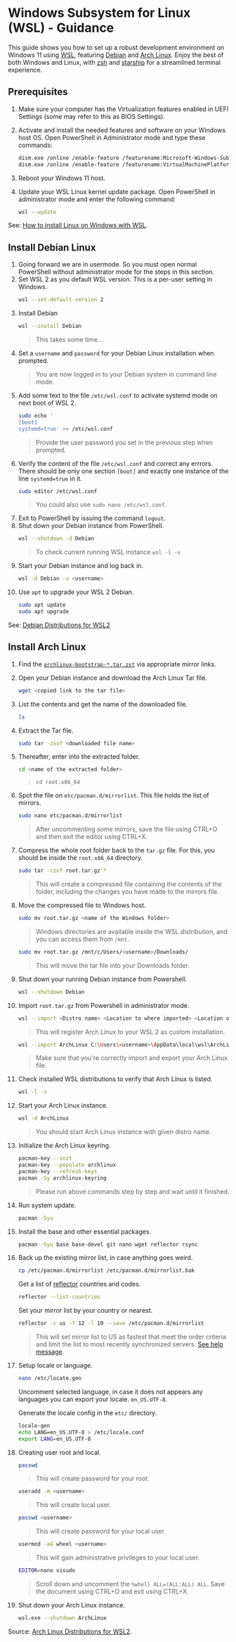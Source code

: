 # Windows Subsystem for Linux (WSL) - Guidance

This guide shows you how to set up a robust development environment on Windows 11 using [WSL](https://learn.microsoft.com/en-us/windows/wsl/install), featuring [Debian](https://www.debian.org/distrib/) and [Arch Linux](https://archlinux.org/download/). Enjoy the best of both Windows and Linux, with [zsh](https://en.wikipedia.org/wiki/Z_shell) and [starship](https://starship.rs/) for a streamlined terminal experience.

## Prerequisites

1. Make sure your computer has the Virtualization features enabled in UEFI Settings (some may refer to this as BIOS Settings).

2. Activate and install the needed features and software on your Windows host OS. Open PowerShell in Administrator mode and type these commands:
   ```sh
   dism.exe /online /enable-feature /featurename:Microsoft-Windows-Subsystem-Linux /all /norestart
   dism.exe /online /enable-feature /featurename:VirtualMachinePlatform /all /norestart
   ```
3. Reboot your Windows 11 host.
4. Update your WSL Linux kernel update package. Open PowerShell in administrator mode and enter the following command:
   ```sh
   wsl --update
   ```
See: [How to install Linux on Windows with WSL](https://learn.microsoft.com/en-us/windows/wsl/install).

## Install Debian Linux

1. Going forward we are in usermode. So you must open normal PowerShell without administrator mode for the steps in this section.
2. Set WSL 2 as you default WSL version. This is a per-user setting in Windows.
   ```sh
   wsl --set-default-version 2
   ```
3. Install Debian
   ```sh
   wsl --install Debian
   ```
   > This takes some time...
4. Set a `username` and `password` for your Debian Linux installation when prompted.
   > You are now logged in to your Debian system in command line mode.
5. Add some text to the file `/etc/wsl.conf` to activate systemd mode on next boot of WSL 2.
   ```sh
   sudo echo '
   [boot]
   systemd=true' >> /etc/wsl.conf
   ```
   > Provide the user password you set in the previous step when prompted.
6. Verify the content of the file `/etc/wsl.conf` and correct any errrors. There should be only one section `[boot]` and exactly one instance of the line `systemd=true` in it.
   ```sh
   sudo editor /etc/wsl.conf
   ```
   > You could also use `sudo nano /etc/wsl.conf`.
7. Exit to PowerShell by issuing the command `logout`.
8. Shut down your Debian instance from PowerShell.
   ```sh
   wsl --shutdown -d Debian
   ```
   > To check current running WSL instance `wsl -l -v`
9. Start your Debian instance and log back in.
   ```sh
   wsl -d Debian -u <username>
   ```
10. Use `apt` to upgrade your WSL 2 Debian.
    ```sh
    sudo apt update
    sudo apt upgrade
    ```
See: [Debian Distributions for WSL2](https://wiki.debian.org/InstallingDebianOn/Microsoft/Windows/SubsystemForLinux)

## Install Arch Linux
1. Find the [`archlinux-bootstrap-*.tar.zst`](https://archlinux.org/download/) via appropriate mirror links.
2. Open your Debian instance and download the Arch Linux Tar file.
   ```sh
   wget <copied link to the tar file>
   ```
3. List the contents and get the name of the downloaded file.
   ```sh
   ls
   ```
4. Extract the Tar file.
   ```sh
   sudo tar -zxvf <downloaded file name>
   ```
5. Thereafter, enter into the extracted folder.
   ```sh
   cd <name of the extracted folder>
   ```
   > `cd root.x86_64`
6. Spot the file on `etc/pacman.d/mirrorlist`. This file holds the list of mirrors.
   ```sh
   sudo nano etc/pacman.d/mirrorlist
   ```
   > After uncommenting some mirrors, save the file using CTRL+O and then exit the editor using CTRL+X.
7. Compress the whole root folder back to the `tar.gz` file. For this, you should be inside the `root.x86_64` directory.
   ```sh
   sudo tar -czvf root.tar.gz *
   ```
   > This will create a compressed file containing the contents of the folder, including the changes you have made to the mirrors file.
8. Move the compressed file to Windows host.
   ```sh
   sudo mv root.tar.gz <name of the Windows folder>
   ```
   > Windows directories are available inside the WSL distribution, and you can access them from `/mnt`.
   ```sh
   sudo mv root.tar.gz /mnt/c/Users/<username>/Downloads/
   ```
   > This will move the tar file into your Downloads folder.
9. Shut down your running Debian instance from Powershell.
   ```sh
   wsl --shutdown Debian
   ```
10. Import `root.tar.gz` from Powershell in administrator mode.
    ```sh
    wsl --import <Distro name> <Location to where imported> <Location of the tar file>
    ```
    > This will register Arch Linux to your WSL 2 as custom installation.
    ```sh
    wsl --import ArchLinux C:\Users\<username>\AppData\local\wsl\ArchLinux C:\Users\<username>\Downloads\root.tar.gz
    ```
    > Make sure that you're correctly import and export your Arch Linux file.
11. Check installed WSL distributions to verify that Arch Linux is listed.
    ```sh
    wsl -l -v
    ```
12. Start your Arch Linux instance.
    ```sh
    wsl -d ArchLinux
    ```
    > You should start Arch Linux instance with given distro name.
13. Initialize the Arch Linux keyring.
    ```sh
    pacman-key --init
    pacman-key --populate archlinux
    pacman-key --refresh-keys
    pacman -Sy archlinux-keyring
    ```
    > Please run above commands step by step and wait until it finished.
14. Run system update.
    ```sh
    pacman -Syu
    ```
15. Install the base and other essential packages.
    ```sh
    pacman -Syu base base-devel git nano wget reflector rsync
    ```

16. Back up the existing mirror list, in case anything goes weird.
    ```sh
    cp /etc/pacman.d/mirrorlist /etc/pacman.d/mirrorlist.bak
    ```
    Get a list of [reflector](https://wiki.archlinux.org/title/Reflector) countries and codes.
    ```sh
    reflector --list-countries
    ```
    Set your mirror list by your country or nearest.
    ```sh
    reflector -c us -f 12 -l 10 --save /etc/pacman.d/mirrorlist
    ```
    > This will set mirror list to US as fastest that meet the order criteria and limit the list to most recently synchronized servers. [See help message](https://xyne.dev/projects/reflector/).
17. Setup locale or language.
    ```sh
    nano /etc/locate.gen
    ```
    Uncomment selected language, in case it does not appears any languages you can export your locale. `en_US.UTF-8`.
    
    Generate the locale config in the `etc/` directory.
    ```sh
    locale-gen
    echo LANG=en_US.UTF-8 > /etc/locale.conf
    export LANG=en_US.UTF-8
    ```
18. Creating user root and local.
    ```sh
    passwd
    ```
    > This will create password for your root.
    ```sh
    useradd -m <username>
    ```
    > This will create local user.
    ```sh
    passwd <username>
    ```
    > This will create password for your local user.
    ```sh
    usermod -aG wheel <username>
    ```
    > This will gain administrative privileges to your local user.
    ```sh
    EDITOR=nano visudo
    ```
    > Scroll down and uncomment the `%whell ALL=(ALL:ALL) ALL`. Save the document using CTRL+O and exit using CTRL+X.
19. Shut down your Arch Linux instance.
    ```sh
    wsl.exe --shutdown ArchLinux
    ```
Source: [Arch Linux Distributions for WSL2](https://itsfoss.com/arch-linux-windows-subsystem/).